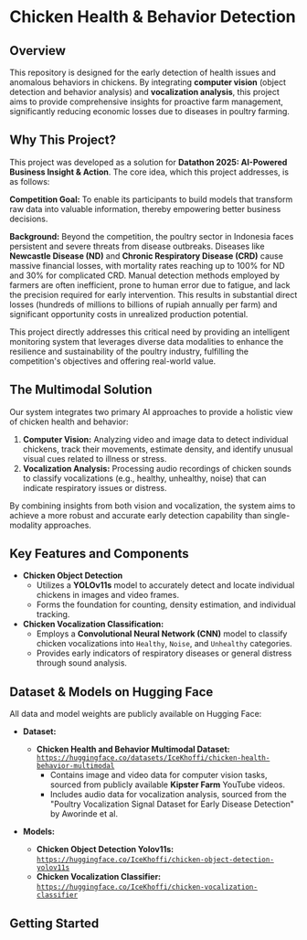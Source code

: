 # Chicken Health & Behavior Detection

## Overview

This repository is designed for the early detection of health issues and anomalous behaviors in chickens. By integrating **computer vision** (object detection and behavior analysis) and **vocalization analysis**, this project aims to provide comprehensive insights for proactive farm management, significantly reducing economic losses due to diseases in poultry farming.

## Why This Project?

This project was developed as a solution for **Datathon 2025: AI-Powered Business Insight & Action**. The core idea, which this project addresses, is as follows:

**Competition Goal:**
To enable its participants to build models that transform raw data into valuable information, thereby empowering better business decisions.

**Background:**
Beyond the competition, the poultry sector in Indonesia faces persistent and severe threats from disease outbreaks. Diseases like **Newcastle Disease (ND)** and **Chronic Respiratory Disease (CRD)** cause massive financial losses, with mortality rates reaching up to 100% for ND and 30% for complicated CRD. Manual detection methods employed by farmers are often inefficient, prone to human error due to fatigue, and lack the precision required for early intervention. This results in substantial direct losses (hundreds of millions to billions of rupiah annually per farm) and significant opportunity costs in unrealized production potential.

This project directly addresses this critical need by providing an intelligent monitoring system that leverages diverse data modalities to enhance the resilience and sustainability of the poultry industry, fulfilling the competition's objectives and offering real-world value.

## The Multimodal Solution

Our system integrates two primary AI approaches to provide a holistic view of chicken health and behavior:

1.  **Computer Vision:** Analyzing video and image data to detect individual chickens, track their movements, estimate density, and identify unusual visual cues related to illness or stress.
2.  **Vocalization Analysis:** Processing audio recordings of chicken sounds to classify vocalizations (e.g., healthy, unhealthy, noise) that can indicate respiratory issues or distress.

By combining insights from both vision and vocalization, the system aims to achieve a more robust and accurate early detection capability than single-modality approaches.

## Key Features and Components

* **Chicken Object Detection**
  *  Utilizes a **YOLOv11s** model to accurately detect and locate individual chickens in images and video frames.
  *  Forms the foundation for counting, density estimation, and individual tracking.
* **Chicken Vocalization Classification:**
  * Employs a **Convolutional Neural Network (CNN)** model to classify chicken vocalizations into `Healthy`, `Noise`, and `Unhealthy` categories.
  * Provides early indicators of respiratory diseases or general distress through sound analysis.

## Dataset & Models on Hugging Face

All data and model weights are publicly available on Hugging Face:

* **Dataset:**
  * **Chicken Health and Behavior Multimodal Dataset:** [`https://huggingface.co/datasets/IceKhoffi/chicken-health-behavior-multimodal`](https://huggingface.co/datasets/IceKhoffi/chicken-health-behavior-multimodal)
    * Contains image and video data for computer vision tasks, sourced from publicly available **Kipster Farm** YouTube videos.
    * Includes audio data for vocalization analysis, sourced from the "Poultry Vocalization Signal Dataset for Early Disease Detection" by Aworinde et al.

* **Models:**
  * **Chicken Object Detection Yolov11s:** [`https://huggingface.co/IceKhoffi/chicken-object-detection-yolov11s`](https://huggingface.co/IceKhoffi/chicken-object-detection-yolov11s)
  * **Chicken Vocalization Classifier:** [`https://huggingface.co/IceKhoffi/chicken-vocalization-classifier`](https://huggingface.co/IceKhoffi/chicken-vocalization-classifier)

## Getting Started




